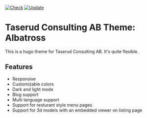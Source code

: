 [![Check](https://github.com/TaserudConsulting/theme-albatross/actions/workflows/check.yml/badge.svg)](https://github.com/TaserudConsulting/theme-albatross/actions/workflows/check.yml)
[![Update](https://github.com/TaserudConsulting/theme-albatross/actions/workflows/update.yml/badge.svg)](https://github.com/TaserudConsulting/theme-albatross/actions/workflows/update.yml)

# Taserud Consulting AB Theme: Albatross

This is a hugo theme for Taserud Consulting AB. It's quite flexible.

## Features

- Responsive
- Customizable colors
- Dark and light mode
- Blog support
- Multi language support
- Support for resturant style menu pages
- Support for 3d models with an embedded viewer on listing page
